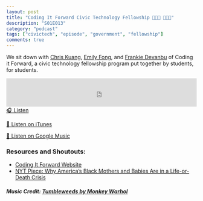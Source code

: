 ```yaml
---
layout: post
title: "Coding It Forward Civic Technology Fellowship 👩🏽‍💼 👨🏽‍💼"
description: "S01E013"
category: "podcast"
tags: ["civictech", "episode", "government", "fellowship"]
comments: true
---
```

We sit down with [Chris Kuang](https://twitter.com/chris_kuang), [Emily Fong](https://twitter.com/emolyfong), and [Frankie Devanbu](https://twitter.com/FrankieDevanbu) of Coding it Forward, a civic technology fellowship program put together by students, for students.

<iframe width="100%" height="75" scrolling="no" frameborder="no" allow="autoplay" src="https://w.soundcloud.com/player/?url=https%3A//api.soundcloud.com/tracks/482667411&color=%23ff5500&auto_play=false&hide_related=false&show_comments=true&show_user=true&show_reposts=false&show_teaser=true&visual=true"></iframe>
<a href="https://soundcloud.com/user-227289754/s01e13-coding-it-forward-civic-technology-fellowship" target="_blank">🎧 Listen</a>

[📱 Listen on iTunes](https://itunes.apple.com/us/podcast/civic-tech-chat/id1350640468?mt=2)

[📱 Listen on Google Music](https://play.google.com/music/listen?u=0#/ps/I2inksjzzzmbxhg5wbojr624doa)

### Resources and Shoutouts:
- [Coding It Forward Website](https://www.codingitforward.com/)
- [NYT Piece: Why America’s Black Mothers and Babies Are in a Life-or-Death Crisis](https://www.nytimes.com/2018/04/11/magazine/black-mothers-babies-death-maternal-mortality.html)

##### Music Credit: [Tumbleweeds by Monkey Warhol](http://freemusicarchive.org/music/Monkey_Warhol/Lonely_Hearts_Challenge/Monkey_Warhol_-_Tumbleweeds)

